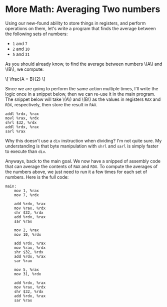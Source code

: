# More Math: Averaging Two numbers

Using our new-found ability to store things in registers, and perform operations on them, let's write a program that finds the average between the following sets of numbers:

- `1` and `7`
- `2` and `10`
- `5` and `31`

As you should already know, to find the average between numbers \\(A\\) and \\(B\\), we compute:

\\[
\frac{A + B}{2}
\\]

Since we are going to perform the same action multiple times, I'll write the logic once in a snippet below, then we can re-use it in the main program. The snippet below will take \\(A\\) and \\(B\\) as the values in registers `RAX` and `RDX`, respectively, then store the result in `RAX`.

```x86asm
addl %rdx, %rax
movl %rax, %rdx
shrl $32, %rdx
addl %rdx, %rax
sarl %rax
```

Why this doesn't use a `div` instruction when dividing? I'm not quite sure. My understanding is that byte manipulation with `shrl` and `sarl` is simply faster to execute than `div`.

Anyways, back to the main goal. We now have a snipped of assembly code that can average the contents of `RAX` and `RDX`. To compute the averages of the numbers above, we just need to run it a few times for each set of numbers. Here is the full code:

```x86asm
main:
    mov 1, %rax
    mov 7, %rdx

    add %rdx, %rax
    mov %rax, %rdx
    shr $32, %rdx
    add %rdx, %rax
    sar %rax

    mov 2, %rax
    mov 10, %rdx

    add %rdx, %rax
    mov %rax, %rdx
    shr $32, %rdx
    add %rdx, %rax
    sar %rax

    mov 5, %rax
    mov 31, %rdx

    add %rdx, %rax
    mov %rax, %rdx
    shr $32, %rdx
    add %rdx, %rax
    sar %rax
```